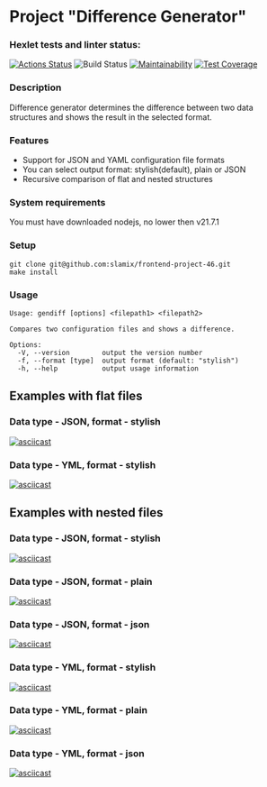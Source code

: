 # Project "Difference Generator"
### Hexlet tests and linter status:
[![Actions Status](https://github.com/slamix/frontend-project-46/actions/workflows/hexlet-check.yml/badge.svg)](https://github.com/slamix/frontend-project-46/actions)
![Build Status](https://github.com/slamix/frontend-project-46/workflows/custom-check/badge.svg)
[![Maintainability](https://api.codeclimate.com/v1/badges/7db8e36b8c523f2a58aa/maintainability)](https://codeclimate.com/github/slamix/frontend-project-46/maintainability)
[![Test Coverage](https://api.codeclimate.com/v1/badges/7db8e36b8c523f2a58aa/test_coverage)](https://codeclimate.com/github/slamix/frontend-project-46/test_coverage)
### Description
Difference generator determines the difference between two data structures and shows the result in the selected format.
### Features
* Support for JSON and YAML configuration file formats 
* You can select output format: stylish(default), plain or JSON
* Recursive comparison of flat and nested structures
### System requirements
You must have downloaded nodejs, no lower then v21.7.1
### Setup
```
git clone git@github.com:slamix/frontend-project-46.git
make install
```
### Usage
```
Usage: gendiff [options] <filepath1> <filepath2>

Compares two configuration files and shows a difference.

Options:
  -V, --version        output the version number
  -f, --format [type]  output format (default: "stylish")
  -h, --help           output usage information
```
## Examples with flat files
### Data type - JSON, format - stylish
[![asciicast](https://asciinema.org/a/R2FWwfLCeVDFsc1LboZM0Ij0d.svg)](https://asciinema.org/a/R2FWwfLCeVDFsc1LboZM0Ij0d)
### Data type - YML, format - stylish 
[![asciicast](https://asciinema.org/a/tyQI3x9wDcSxEyjAntfx4XlL0.svg)](https://asciinema.org/a/tyQI3x9wDcSxEyjAntfx4XlL0)
## Examples with nested files
### Data type - JSON, format - stylish
[![asciicast](https://asciinema.org/a/4i6IcBUnol8VxeWbu2S1agale.svg)](https://asciinema.org/a/4i6IcBUnol8VxeWbu2S1agale)
### Data type - JSON, format - plain
[![asciicast](https://asciinema.org/a/dkveA7TFSYGCCcAqvUvamb4MC.svg)](https://asciinema.org/a/dkveA7TFSYGCCcAqvUvamb4MC)
### Data type - JSON, format - json
[![asciicast](https://asciinema.org/a/VKlTXnNrT5vwNDXFlD5s1dHtY.svg)](https://asciinema.org/a/VKlTXnNrT5vwNDXFlD5s1dHtY)
### Data type - YML, format - stylish
[![asciicast](https://asciinema.org/a/94T5hd3Skm8UXZoRSFLMUa5zg.svg)](https://asciinema.org/a/94T5hd3Skm8UXZoRSFLMUa5zg)
### Data type - YML, format - plain
[![asciicast](https://asciinema.org/a/fzUBS8Dm4mpS65C8rwDL97pPv.svg)](https://asciinema.org/a/fzUBS8Dm4mpS65C8rwDL97pPv)
### Data type - YML, format - json
[![asciicast](https://asciinema.org/a/cc4hstQYkRfRGobopOhE4hUqx.svg)](https://asciinema.org/a/cc4hstQYkRfRGobopOhE4hUqx)
